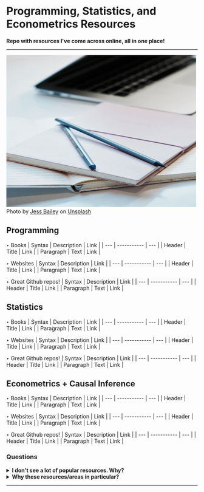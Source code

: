 # Programming, Statistics, and Econometrics Resources
**Repo with resources I've come across online, all in one place!**

--- 
<img src="Images/img.jpg" width="500" height="400" /> 
Photo by <a href="https://unsplash.com/@jessbaileydesigns?utm_content=creditCopyText&utm_medium=referral&utm_source=unsplash">Jess Bailey</a> on <a href="https://unsplash.com/photos/close-up-photography-of-two-pencils-on-closed-pink-covered-book-on-desk-near-macbook-air-in-a-well-lit-room-K47Tk9IEQPQ?utm_content=creditCopyText&utm_medium=referral&utm_source=unsplash">Unsplash</a>

## Programming 
‣ Books
| Syntax | Description | Link |
| --- | ----------- | --- |
| Header | Title | Link |
| Paragraph | Text | Link | 

‣ Websites 
| Syntax | Description | Link |
| --- | ----------- | --- |
| Header | Title | Link |
| Paragraph | Text | Link | 

‣ Great Github repos!
| Syntax | Description | Link |
| --- | ----------- | --- |
| Header | Title | Link |
| Paragraph | Text | Link | 

## Statistics 

‣ Books
| Syntax | Description | Link |
| --- | ----------- | --- |
| Header | Title | Link |
| Paragraph | Text | Link | 

‣ Websites 
| Syntax | Description | Link |
| --- | ----------- | --- |
| Header | Title | Link |
| Paragraph | Text | Link | 

‣ Great Github repos!
| Syntax | Description | Link |
| --- | ----------- | --- |
| Header | Title | Link |
| Paragraph | Text | Link | 

## Econometrics + Causal Inference

‣ Books
| Syntax | Description | Link |
| --- | ----------- | --- |
| Header | Title | Link |
| Paragraph | Text | Link | 

‣ Websites 
| Syntax | Description | Link |
| --- | ----------- | --- |
| Header | Title | Link |
| Paragraph | Text | Link | 

‣ Great Github repos!
| Syntax | Description | Link |
| --- | ----------- | --- |
| Header | Title | Link |
| Paragraph | Text | Link | 

### Questions

<details close>
<summary><b>I don't see a lot of popular resources. Why?</b></summary>
<br>
- Still working on adding as many resources as I can when I have the time to (and find any new ones)
</details>

<details close>
<summary><b>Why these resources/areas in particular?</b></summary>
<br>
- The topics interest me and will help me keep track of my progress and learning as well. 
 <br>
- Having everything in one place makes it much easier to find resources when I need to without having to search all my saved/bookmarked resources (that's probably not organised well too!)
</details>

---  
